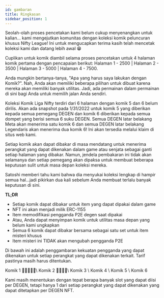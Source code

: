 ```yaml
---
id: gambaran
title: Ringkasan
sidebar_position: 1
---
```


Seolah-olah proses pencetakan kami belum cukup menyenangkan untuk kalian... kami mengejutkan komunitas dengan koleksi komik peluncuran khusus Nifty League! Ini untuk mengucapkan terima kasih telah mencetak koleksi kami dan datang lebih awal 😁

Cuplikan untuk komik diambil selama proses pencetakan untuk 4 halaman komik pertama dengan pencapaian berikut: Halaman 1 - 2500 | Halaman 2 - 3500 | Halaman 3 - 5000 | Halaman 4 - 7500.

Anda mungkin bertanya-tanya, "Apa yang harus saya lakukan dengan Komik?". Nah, Anda akan memiliki beberapa pilihan untuk dibuat karena mereka akan memiliki banyak utilitas. Jadi, ada permainan dalam permainan di sini bagi Anda untuk memilih jalan Anda sendiri.

Koleksi Komik Liga Nifty terdiri dari 6 halaman dengan komik 5 dan 6 belum dirilis. Akan ada snapshot pada 1/31/2022 untuk komik 5 yang diberikan kepada semua pemegang DEGEN dan komik 6 diberikan kepada semua dompet yang berisi semua 6 suku DEGEN. Semua DEGEN latar belakang Meta akan menerima satu komik 6 dan semua DEGEN latar belakang Legendaris akan menerima dua komik 6! Ini akan tersedia melalui klaim di situs web kami.

Setiap komik akan dapat dibakar di masa mendatang untuk menerima perangkat yang dapat dikenakan dalam game atau senjata sebagai ganti setiap halaman yang dibakar. Namun, jendela pembakaran ini tidak akan selamanya dan setiap pemegang akan dipaksa untuk membuat beberapa keputusan sulit untuk masa depan koleksi mereka.

Satoshi memberi tahu kami bahwa dia menyukai koleksi lengkap di hampir semua hal…jadi pikirkan dua kali sebelum Anda membuat terlalu banyak keputusan di sini.

**TL;DR**

- Setiap komik dapat dibakar untuk item yang dapat dipakai dalam game
- NFT ini akan menjadi milik ERC-1155
- Item memodifikasi pengganda P2E degen saat dipakai
- Atau, Anda dapat menyimpan komik untuk utilitas masa depan yang belum kami ungkapkan
- Semua 6 komik dapat dibakar bersama sebagai satu set untuk item misteri khusus
- Item misteri ini TIDAK akan mengubah pengganda P2E

Di bawah ini adalah penggambaran kekuatan pengganda yang dapat dikenakan untuk setiap perangkat yang dapat dikenakan terkait. Tarif pastinya masih harus ditentukan.

Komik 1 💪💪💪💪💪\ Komik 2 💪💪💪💪\ Komik 3 \ Komik 4 \ Komik 5 \ Komik 6


Kami masih menentukan dengan tepat berapa banyak slot yang dapat diisi per DEGEN, tetapi hanya 1 dari setiap perangkat yang dapat dikenakan yang dapat ditetapkan per DEGEN NFT. 
